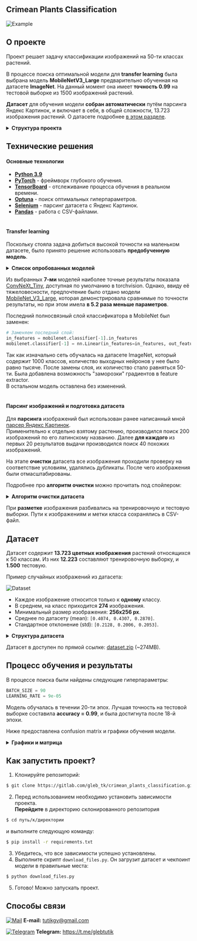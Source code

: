 ##  Crimean Plants Classification

![Example][example]<br>

## О проекте
Проект решает задачу классификации изображений на 50-ти классах растений.

В процессе поиска оптимальной модели для **transfer learning** была 
выбрана модель **MobileNetV3_Large** предварительно обученная 
на датасете **ImageNet**. На данный момент она имеет **точность 0.99** на
тестовой выборке из 1500 изображений растений.

**Датасет** для обучения модели **собран автоматически** путём парсинга 
Яндекс Картинок, и включает в себя, в общей сложности, 13.723 
изображения растений. О датасете подробнее [в этом разделе](#датасет).



<details>
    <summary><strong>Структура проекта</strong></summary>
    
Такую структуру имеет проект *после* выполнения скрипта `download_files.py`, 
который загружает чекпоинт и датасет:
```
.
├── checkpoints                                 
│   └── plants_model_checkpoint
│       └── plants_model.pth.tar                # Чекпоинт модели
│
├── data                                        
│   ├── dataset                                 
│   │   ├── test                                # Директория тестовых изображений
│   │   │   ├── Adenophora liliifolia
│   │   │   ├── Adiantum capillus-veneris
│   │   │               ...
│   │   ├── train                               # Директория тренировочных изображений
│   │   │   ├── Adenophora liliifolia
│   │   │   ├── Adiantum capillus-veneris
│   │   │               ...
│   │   ├── test_labels.csv                     # Тестовый CSV-файл
│   │   └── train_labels.csv                    # Тренировочный CSV-файл
│   └── crimean_plants.csv                      # CSV-файл содержащий названия растений и метку класса
│
├── dataset_preparation                         
│   ├── parsing
│   │   ├── data
│   │   │   └── crimean_plants.csv              # CSV-файл содержащий названия растений и метку класса
│   │   ├── geckodriver
│   │   │   └── geckodriver.exe                 # Драйвер для управления FireFox
│   │   ├── parsing.py                          # Скрипт парсинга растений
│   │   ├── parsing_utils.py                    # Утилиты, необходимые при парсинге
│   │   └── yandex_images_parser.py             # Парсер. (Мой проект с парсером - gitlab.com/gleb_tk/yandex_images_parser)
│   ├── cleaning                                 
│   │   ├── cleaning.py                         # Скрипт очистки датасета 
│   │   └── cleaning_utils.py                   # Утилиты, необходимые при очистке датасета
│   └── labeling
│       ├── labeling.py                         # Скрипт разметки данных
│       └── labeling_utils.py                   # Утилиты, необходимые при очистке данных
│
├── config.py                                   # Конфигурации
├── dataset.py                                  # Класс датасета
├── download_files.py                           # Скрипт, загружающий датасет и чекпоинт модели
├── hyperparameter_optimization.py              # Скрипт поиска оптимальных гиперпараметров 
├── model.py                                    # Класс модели
├── train.py                                    # Скрипт обучения модели
├── utils.py                                    # Утилиты 
├── requirements.txt                            # Зависимости проекта
└── README.md
```
</details>


## Технические решения

#### Основные технологии

- **[Python 3.9](https://www.python.org/downloads/release/python-390/)**<br> 
- **[PyTorch](https://pytorch.org)** - фреймворк глубокого обучения.<br>
- **[TensorBoard](https://pytorch.org/docs/stable/tensorboard.html)** - отслеживание процесса обучения в реальном времени.<br> 
- **[Optuna](https://optuna.org)** - поиск оптимальных гиперпараметров.<br>
- **[Selenium](https://www.selenium.dev)** - парсинг датасета с Яндекс Картинок.
- **[Pandas](https://pandas.pydata.org)** - работа с CSV-файлами.<br><br>


#### Transfer learning

Поскольку стояла задача добиться высокой точности на маленьком датасете,
было принято решение 
использовать **предобученную модель**.

<details>
    <summary><strong>Список опробованных моделей</strong></summary>

```python
models = ["alexnet", "convnext_tiny", "densenet121", "densenet201", "resnet18", "mobilenet_v3_small", "mobilenet_v3_large"]
```

</details>

Из выбранных **7-ми** моделей 
наиболее точные результаты показала 
[ConvNeXt_Tiny](https://pytorch.org/vision/stable/models/generated/torchvision.models.convnext_tiny.html),
доступная по умолчанию в torchvision. 
Однако, ввиду её тяжеловесности, предпочтение было отдано модели
[MobileNet_V3_Large](https://pytorch.org/vision/stable/models/generated/torchvision.models.mobilenet_v3_large.html),
которая демонстрировала сравнимые по точности результаты, но при этом имела 
**в 5.2 раза меньше параметров**.

Последний полносвязный слой классификатора в MobileNet был заменен: 
```python
# Заменяем последний слой:
in_features = mobilenet.classifier[-1].in_features
mobilenet.classifier[-1] = nn.Linear(in_features=in_features, out_features=config.OUT_FEATURES)
```
Так как изначально сеть обучалась на датасете ImageNet, который содержит
1000 классов, количество выходных нейронов у нее было равно тысяче.
После замены слоя, их количество стало равняться 50-ти. 
Была добавлена возможность "заморозки" градиентов в feature extractor.<br>
В остальном модель оставлена без изменений.<br><br>


#### Парсинг изображений и подготовка датасета

Для **парсинга** изображений был использован ранее написанный мной [парсер
Яндекс Картинок](https://gitlab.com/gleb_tk/yandex_images_parser).<br>
Применительно к отдельно взятому растению, производился поиск 200
изображений по его латинскому названию. Далее **для каждого** из первых 20 
результатов выдачи производился поиск 40 похожих изображений.  

На этапе **очистки** датасета все изображения проходили проверку
на соответствие условиям, удалялись дубликаты.
После чего изображения были отмасштабированы.

Подробнее про **алгоритм очистки** можно прочитать под спойлером:

<details>
    <summary><strong>Алгоритм очистки датасета</strong></summary>

Для изображений, относящихся к одному классу, применяем 
следующие шаги:

1. Проверяем, все ли изображения являются действительными, удаляем мусор.
2. Удаляем изображения, которые не удовлетворяют заданным условиям 
(размер >= 256 пикселей по меньшей стороне, цветовой режим RGB)
3. Удаляем дубликаты изображений. Для этого, с использованием библиотеки
[ImageHash](https://pypi.org/project/ImageHash/), получаем 
[average_hash](https://www.hackerfactor.com/blog/index.php?/archives/432-Looks-Like-It.html) 
избражений и удаляем изображения имеющие 
одинаковые или близкие хэши.
4. Масштабируем изображения до 256px по меньшей стороне.
5. Сохраняем изображения в отдельную директорию.
6. Готово! Переходим к следующему классу.

Финальную очистку производим вручную.

</details>

При **разметке** изображения разбивались на тренировочную и тестовую выборки.
Пути к изображениям и метки класса сохранялись в CSV-файл.

## Датасет

Датасет содержит **13.723 цветных изображения** растений относящихся к 50 классам.
Из них **12.223** составляют тренировочную выборку, и **1.500** тестовую.

Пример случайных изображений из датасета:

![Dataset](https://i.imgur.com/1ZqRspx.png)

- Каждое изображение относится только к **одному** классу. 
- В среднем, на класс приходится **274** изображения.
- Минимальный размер изображения: **256x256 px**.
- Среднее по датасету (mean):   `[0.4074, 0.4307, 0.2870]`.
- Стандартное отклонение (std): `[0.2128, 0.2006, 0.2053]`.

<details>
    <summary><strong>Структура датасета</strong></summary>

```
dataset                                 
├── test                                        # Директория тестовых изображений
│   ├── Adenophora liliifolia                   # Директория 1-го класса
│   │   ├──adenophora_liliifolia_test_1.jpg     
│   │   ├──adenophora_liliifolia_test_2.jpg
│   │               ...
│   │               
│   ├── Adiantum capillus-veneris               # Директория 2-го класса
│               ...
│
├── train                                       # Директория тренировочных изображений
│   ├── Adenophora liliifolia                   # Директория 1-го класса
│   │   ├──adenophora_liliifolia_train_1.jpg
│   │   ├──adenophora_liliifolia_train_2.jpg
│   │               ...
│   │
│   ├── Adiantum capillus-veneris               # Директория 2-го класса
│               ...
│
├── test_labels.csv                             # Тестовый CSV-файл содержащий столбцы path и label (путь к изображению и метка класса)
└── train_labels.csv                            # Тренировочный CSV-файл содержащий столбцы path и label
```

</details>

Датасет в доступен по прямой ссылке: 
[dataset.zip](https://gitlab.com/glebtutik/crimean_plants_classification_files/-/raw/main/data/dataset.zip)
(~274MB).

## Процесс обучения и результаты

В процессе поиска были найдены следующие гиперпараметры:

```python
BATCH_SIZE = 90
LEARNING_RATE = 9e-05
```

Модель обучалась в течении 20-ти эпох.
Лучшая точность на тестовой выборке составила **accuracy = 0.99**, и была 
достигнута после 18-й эпохи.

Ниже предоставлена confusion matrix и графики обучения модели.

<details>
    <summary><strong>Графики и матрица</strong></summary>

**Графики**, полученные в процессе обучения (accuracy, loss):

![Accuracy, Loss](https://i.imgur.com/caJE8S3.jpg)

**Confusion matrix** (матрица несоответствий):

![Confusion matrix](https://i.imgur.com/XGxscVO.jpg)

В большем размере матрицу можно посмотреть по 
[ссылке](https://i.imgur.com/Nhkkeex.jpeg).

</details>


## Как запустить проект?

1. Клонируйте репозиторий:
```bash
$ git clone https://gitlab.com/gleb_tk/crimean_plants_classification.git
```

2. Перед использованием необходимо установить зависимости проекта.<br>
**Перейдите** в директорию склонированного репозитория 

```bash
$ cd путь/к/директории
```

и выполните следующую команду:

```bash
$ pip install -r requirements.txt
```

3. Убедитесь, что все зависимости успешно установлены.
4. Выполните скрипт `download_files.py`. Он загрузит датасет и 
чекпоинт модели в правильные места:

```bash
$ python download_files.py
```

5. Готово! Можно запускать проект.

## Способы связи

[![Mail](https://i.imgur.com/HILZFT2.png)](mailto:tutikgv@gmail.com)
**E-mail:**
[tutikgv@gmail.com](mailto:tutikgv@gmail.com) <br>

[![Telegram](https://i.imgur.com/IMICyTA.png)](https://t.me/glebtutik)
**Telegram:**
https://t.me/glebtutik <br>



[cover]: https://i.imgur.com/D7So6VS.png "Cover"
[example]: https://i.imgur.com/jmO3u0U.gif "Example"


